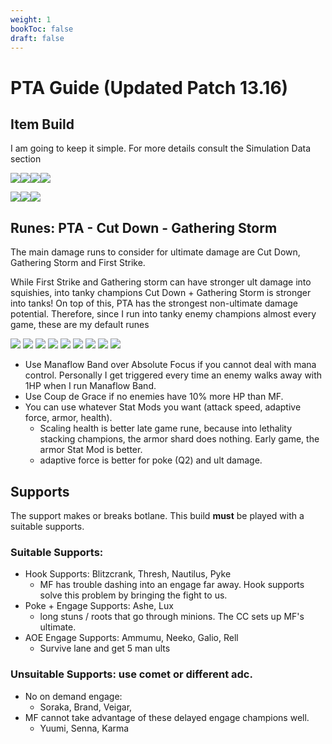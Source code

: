 ```yaml
---
weight: 1
bookToc: false
draft: false
---
```


# PTA Guide (Updated Patch 13.16)

## Item Build
I am going to keep it simple. For more details consult the Simulation Data section

![](/item/7002.png)![](/item/3153.png)![](/item/3036.png)![](/item/3033.png)

![](/item/3031.png)![](/item/6676.png)![](/item/3142.png)

## Runes: PTA - Cut Down - Gathering Storm
The main damage runs to consider for ultimate damage are Cut Down, Gathering Storm and First Strike.

While First Strike and Gathering storm can have stronger ult damage into squishies, into tanky champions Cut Down + Gathering Storm is stronger into tanks! On top of this, PTA has the strongest non-ultimate damage potential. Therefore, since I run into tanky enemy champions almost every game, these are my default runes

![](/Styles/Precision/PressTheAttack/PressTheAttack.png)
![](/Styles/Precision/Overheal.png)
![](/Styles/Precision/LegendAlacrity/LegendAlacrity.png)
![](/Styles/Precision/CutDown/CutDown.png)
![](/Styles/Sorcery/AbsoluteFocus/AbsoluteFocus.png)
![](/Styles/Sorcery/GatheringStorm/GatheringStorm.png)
![](/StatMods/StatModsAdaptiveForceIcon.png)
![](/StatMods/StatModsAdaptiveForceIcon.png)
![](/StatMods/StatModsHealthScalingIcon.png)
<!-- ![](/StatMods/StatModsAttackSpeedIcon.png) -->

- Use Manaflow Band over Absolute Focus if you cannot deal with mana control. Personally I get triggered every time an enemy walks away with 1HP when I run Manaflow Band.
- Use Coup de Grace if no enemies have 10% more HP than MF.
- You can use whatever Stat Mods you want (attack speed, adaptive force, armor, health). 
	- Scaling health is better late game rune, because into lethality stacking champions, the armor shard does nothing. Early game, the armor Stat Mod is better.
	- adaptive force is better for poke (Q2) and ult damage.


## Supports
The support makes or breaks botlane. This build **must** be played with a suitable supports.

### Suitable Supports:
- Hook Supports: Blitzcrank, Thresh, Nautilus, Pyke
	- MF has trouble dashing into an engage far away. Hook supports solve this problem by bringing the fight to us. 
- Poke + Engage Supports: Ashe, Lux
	- long stuns / roots that go through minions. The CC sets up MF's ultimate. 
- AOE Engage Supports: Ammumu, Neeko, Galio, Rell
	- Survive lane and get 5 man ults

### Unsuitable Supports: use comet or different adc.
- No on demand engage:
	- Soraka, Brand, Veigar,
- MF cannot take advantage of these delayed engage champions well.
	- Yuumi, Senna, Karma




